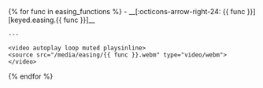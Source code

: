 <div class="grid cards" markdown>
{% for func in easing_functions %}
-   __[:octicons-arrow-right-24: {{ func }}][keyed.easing.{{ func }}]__

    ---

    <video autoplay loop muted playsinline>
    <source src="/media/easing/{{ func }}.webm" type="video/webm">
    </video>
    
    
{% endfor %}
</div>

<style>
  /* Control number of columns in the grid */
  .md-typeset .grid {
    grid-template-columns: repeat(auto-fit, minmax(12rem, 1fr));
  }
  
  .grid.cards > * {
    background-color: transparent;
    transition: transform 0.2s, box-shadow 0.2s;
  }
  
  .grid.cards > *:hover {
    transform: translateY(-5px);
    box-shadow: 0 5px 15px rgba(0, 0, 0, 0.1);
  }
  
  .grid.cards video {
    width: 100%;
    display: block;
    background-color: transparent;
    margin-top: 0.5em;
    margin-bottom: 0.5em;
  }
  
  /* Media query for different screen sizes */
  @media (min-width: 1400px) {
    .md-typeset .grid {
      grid-template-columns: repeat(auto-fit, minmax(10rem, 1fr));
    }
  }
  
  @media (max-width: 800px) {
    .md-typeset .grid {
      grid-template-columns: repeat(auto-fit, minmax(14rem, 1fr));
    }
  }
  
  @media (max-width: 500px) {
    .md-typeset .grid {
      grid-template-columns: repeat(auto-fit, minmax(10rem, 1fr));
    }
  }
</style>
